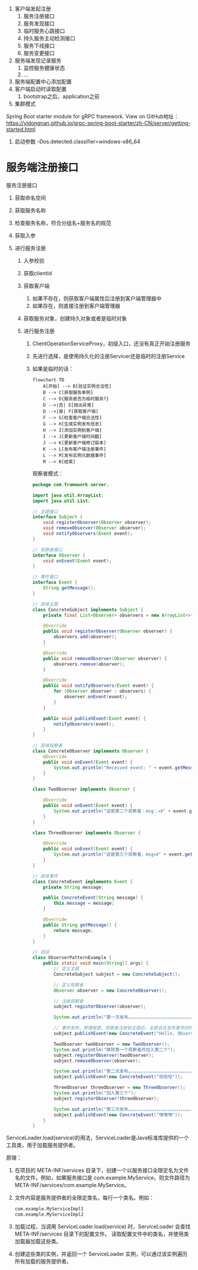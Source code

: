 1. 客户端发起注册
   1. 服务注册接口
   2. 服务发现接口
   3. 临时服务心跳接口
   4. 持久服务主动检测接口
   5. 服务下线接口
   6. 服务变更接口
2. 服务端发现记录服务
   1. 监控服务健康状态
   2. ...
3. 服务端配置中心添加配置
4. 客户端启动时读取配置
   1. bootstrap之后，application之前
5. 集群模式

Spring Boot starter module for gRPC framework.
   View on GitHub地址：https://yidongnan.github.io/grpc-spring-boot-starter/zh-CN/server/getting-started.html


1. 启动参数
-Dos.detected.classifier=windows-x86_64

# 服务端注册接口
服务注册接口

1. 获取命名空间

2. 获取服务名称

3. 检查服务名称，符合分组名+服务名的规范

4. 获取入参

5. 进行服务注册

   1. 入参校验

   2. 获取clientId

   3. 获取客户端

      1. 如果不存在，则获取客户端属性后注册到客户端管理器中
      2. 如果存在，则直接注册到客户端管理器

   4. 获取服务对象，创建持久对象或者是临时对象

   5. 进行服务注册

      1. ClientOperationServiceProxy，初级入口，还没有真正开始注册服务

      2. 先进行选择，是使用持久化的注册Servicer还是临时的注册Service

      3. 如果是临时的话：

         ```mermaid
         flowchart TD
             A[开始] --> B[验证实例合法性]
             B --> C[获取服务单例]
             C --> D{服务是否为临时服务?}
             D -->|否| E[抛出异常]
             D -->|是| F[获取客户端]
             F --> G[检查客户端合法性]
             G --> H[生成实例发布信息]
             H --> I[添加实例到客户端]
             I --> J[更新客户端时间戳]
             J --> K[更新客户端修订版本]
             K --> L[发布客户端注册事件]
             L --> M[发布实例元数据事件]
             M --> N[结束]
         
         ```

         观察者模式：

         ```java
         package com.framework.server;
         
         import java.util.ArrayList;
         import java.util.List;
         
         // 主题接口
         interface Subject {
             void registerObserver(Observer observer);
             void removeObserver(Observer observer);
             void notifyObservers(Event event);
         }
         
         // 观察者接口
         interface Observer {
             void onEvent(Event event);
         }
         
         // 事件接口
         interface Event {
             String getMessage();
         }
         
         // 具体主题
         class ConcreteSubject implements Subject {
             private final List<Observer> observers = new ArrayList<>();
         
             @Override
             public void registerObserver(Observer observer) {
                 observers.add(observer);
             }
         
             @Override
             public void removeObserver(Observer observer) {
                 observers.remove(observer);
             }
         
             @Override
             public void notifyObservers(Event event) {
                 for (Observer observer : observers) {
                     observer.onEvent(event);
                 }
             }
         
             public void publishEvent(Event event) {
                 notifyObservers(event);
             }
         }
         
         // 具体观察者
         class ConcreteObserver implements Observer {
             @Override
             public void onEvent(Event event) {
                 System.out.println("Received event: " + event.getMessage());
             }
         }
         
         class TwoObserver implements Observer {
         
             @Override
             public void onEvent(Event event) {
                 System.out.println("这是第二个观察者：msg：=》" + event.getMessage());
             }
         }
         
         class ThreeObserver implements Observer {
         
             @Override
             public void onEvent(Event event) {
                 System.out.println("这是第三个观察者，msg=》" + event.getMessage());
             }
         }
         
         // 具体事件
         class ConcreteEvent implements Event {
             private String message;
         
             public ConcreteEvent(String message) {
                 this.message = message;
             }
         
             @Override
             public String getMessage() {
                 return message;
             }
         }
         
         // 测试
         class ObserverPatternExample {
             public static void main(String[] args) {
                 // 定义主题
                 ConcreteSubject subject = new ConcreteSubject();
         
                 // 定义观察者
                 Observer observer = new ConcreteObserver();
         
                 // 注册观察者
                 subject.registerObserver(observer);
         
                 System.out.println("第一次发布。。。。。。。。。。。。。。。。。。。。。。。。。。。。。。。。。。。。。。。");
         
                 // 事件发布，原理就是，观察者注册到主题后，主题会在发布事件的时候挨个遍历所有观察者，并调用观察者的事件执行方法
                 subject.publishEvent(new ConcreteEvent("Hello, Observer Pattern!"));
         
                 TwoObserver twoObserver = new TwoObserver();
                 System.out.println("移除第一个观察者并加入第二个");
                 subject.registerObserver(twoObserver);
                 subject.removeObserver(observer);
         
                 System.out.println("第二次发布。。。。。。。。。。。。。。。。。。。。。。。。。。。。。。。。。。。。。。。");
                 subject.publishEvent(new ConcreteEvent("哈哈哈"));
         
                 ThreeObserver threeObserver = new ThreeObserver();
                 System.out.println("加入第三个");
                 subject.registerObserver(threeObserver);
         
                 System.out.println("第三次发布。。。。。。。。。。。。。。。。。。。。。。。。。。。。。。。。。。。。。。。");
                 subject.publishEvent(new ConcreteEvent("嘿嘿嘿"));
             }
         }
         
         ```
ServiceLoader.load(service)的用法，ServiceLoader是Java标准库提供的一个工具类，用于加载服务提供者。

原理：
1. 在项目的 META-INF/services 目录下，创建一个以服务接口全限定名为文件名的文件。例如，如果服务接口是 com.example.MyService，则文件路径为 META-INF/services/com.example.MyService。
2. 文件内容是服务提供者的全限定类名，每行一个类名。例如：
   ```txt
   com.example.MyServiceImpl1
   com.example.MyServiceImpl2
   ```

3. 加载过程，当调用 ServiceLoader.load(service) 时，ServiceLoader 会查找 META-INF/services 目录下的配置文件。
   读取配置文件中的类名，并使用类加载器加载这些类。
4. 创建这些类的实例，并返回一个 ServiceLoader 实例，可以通过该实例遍历所有加载的服务提供者。